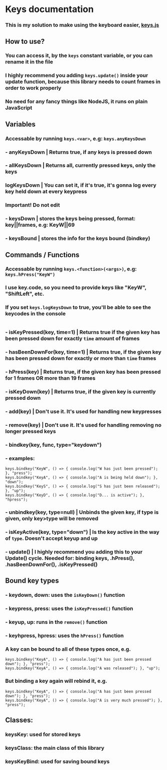 # Keys documentation
### This is my solution to make using the keyboard easier, [keys.js](../libs/keys.js)

## How to use?
### You can access it, by the ```keys``` constant variable, or you can rename it in the file
### I highly recommend you adding ```keys.update()``` inside your update function, because this library needs to count frames in order to work properly
### No need for any fancy things like NodeJS, it runs on plain JavaScript

## Variables
### Accessable by running ```keys.<var>```, e.g: ```keys.anyKeysDown```

### - anyKeysDown       |       Returns true, if any keys is pressed down
### - allKeysDown       |       Returns all, currently pressed keys, only the keys
### logKeysDown         |       You can set it, if it's true, it's gonna log every key held down at every keypress

### **Important! Do not edit**
### - keysDown          |       stores the keys being pressed, format: key||frames, e.g: KeyW||69
### - keysBound         |       stores the info for the keys bound (bindkey)

## Commands / Functions
### Accessable by running ```keys.<function>(<args>)```, e.g: ```keys.hPress("KeyW")```
### I use key.code, so you need to provide keys like "KeyW", "ShiftLeft", etc.
### If you set ```keys.logKeysDown``` to true, you'll be able to see the keycodes in the console
#
### - isKeyPressed(key, time=1)     |       Returns true if the given key has been pressed down for exactly ```time``` amount of frames
### - hasBeenDownFor(key, time=1)   |       Returns true, if the given key has been pressed down for exactly or more than ```time``` frames
### - hPress(key)                   |       Returns true, if the given key has been pressed for 1 frames OR more than 19 frames
### - isKeyDown(key)                |       Returns true, if the given key is currently pressed down
### - add(key)                      |       Don't use it. It's used for handling new keypresses
### - remove(key)                      |       Don't use it. It's used for handling removing no longer pressed keys
### - bindkey(key, func, type="keydown")
###     - examples: 
```
keys.bindkey("KeyW", () => { console.log("W has just been pressed"); }, "press");
keys.bindkey("KeyA", () => { console.log("A is being held down"); }, "down");
keys.bindkey("KeyS", () => { console.log("S has just been released"); }, "up");
keys.bindkey("KeyD", () => { console.log("D... is active"); }, "hpress");
```
### - unbindkey(key, type=null)     |       Unbinds the given key, if type is given, only key>type will be removed
### - isKeyActive(key, type="down") |       Is the key active in the way of ```type```. Doesn't accept keyup and up
### - update()                      |       I highly recommend you adding this to your Update() cycle. Needed for: binding keys, .hPress(), .hasBeenDownFor(), .isKeyPressed()
## Bound key types
### - keydown, down: uses the ```isKeyDown()``` function
### - keypress, press: uses the ```isKeyPressed()``` function
### - keyup, up: runs in the ```remove()``` function
### - keyhpress, hpress: uses the ```hPress()``` function
### A key can be bound to all of these types once, e.g.
```
keys.bindkey("KeyA", () => { console.log("A has just been pressed down"); }, "press");
keys.bindkey("KeyA", () => { console.log("A was released"); }, "up");
```
### But binding a key again will rebind it, e.g.
```
keys.bindkey("KeyA", () => { console.log("A has just been pressed down"); }, "press");
keys.bindkey("KeyA", () => { console.log("A is very much pressed"); }, "press");
```
## Classes:
### keysKey: used for stored keys
### keysClass: the main class of this library
### keysKeyBind: used for saving bound keys
